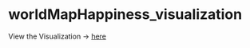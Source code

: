 # worldMapHappiness_visualization
 
View the Visualization -> [here](https://ob-0ne.github.io/worldMapHappiness_visualization/)